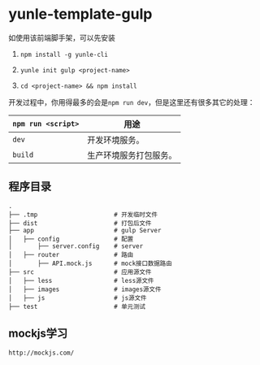 # yunle-template-gulp

如使用该前端脚手架，可以先安装

1. `npm install -g yunle-cli`

2. `yunle init gulp <project-name>`

2. `cd <project-name> && npm install`

开发过程中，你用得最多的会是`npm run dev`，但是这里还有很多其它的处理：


|`npm run <script>`|用途|
|------------------|-----------|
|`dev`|开发环境服务。|
|`build`|生产环境服务打包服务。|

## 程序目录

```
.
├── .tmp                     # 开发临时文件
├── dist                     # 打包后文件
├── app                      # gulp Server
│   ├── config               # 配置
│       ├── server.config    # server
│   ├── router               # 路由
│       ├── API.mock.js      # mock接口数据路由
├── src                      # 应用源文件
│   ├── less                 # less源文件
│   ├── images               # images源文件
│   ├── js                   # js源文件
├── test                     # 单元测试
```

## mockjs学习

```
http://mockjs.com/
```
